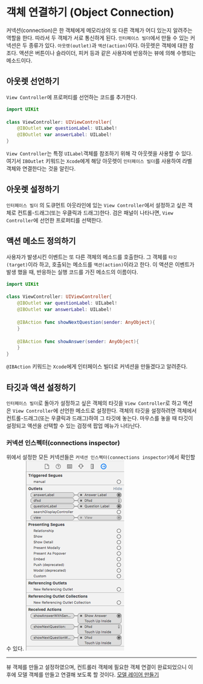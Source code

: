 # 객체 연결하기 (Object Connection)
커넥션(connection)은 한 객체에게 메모리상의 또 다른 객체가 어디 있는지 알려주는 역할을 한다. 따라서 두 객체가 서로 통신하게 된다. `인터페이스 빌더`에서 만들 수 있는 커넥션은 두 종류가 있다. `아웃렛(outlet)`과 `액션(action)`이다. 아웃렛은 객체에 대한 참조다. 액션은 버튼이나 슬라이더, 피커 등과 같은 사용자에 반응하는 뷰에 의해 수행되는 메소드이다.

## 아웃렛 선언하기
`View Controller`에 프로퍼티를 선언하는 코드를 추가한다.
```swift
import UIKit

class ViewController: UIViewController{
	@IBOutlet var questionLabel: UILabel!
	@IBOutlet var answerLabel: UILabel!
}
```
`View Controller`는 특정 `UILabel`객체를 참조하기 위해 각 아웃렛을 사용할 수 있다. 여기서 `IBOutlet` 키워드는 `Xcode`에게 해당 아웃렛이 `인터페이스 빌더`를 사용하여 라벨 객체와 연결한다는 것을 알린다.

## 아웃렛 설정하기
`인터페이스 빌더` 의 도큐먼트 아웃라인에 있는 `View Controller`에서 설정하고 싶은 객체로 컨트롤-드래그(또는 우클릭과 드래그)한다. 검은 패널이 나타나면, `View Controller`에 선언한 프로퍼티를 선택한다.

## 액션 메소드 정의하기
사용자가 발생시킨 이벤트는 또 다른 객체의 메소드를 호출한다. 그 객체를 `타깃(target)`이라 하고, 호출되는 메소드를 `액션(action)`이라고 한다. 이 액션은 이벤트가 발생 했을 때, 반응하는 실행 코드를 가진 메소드의 이름이다.

```swift
import UIKit

class ViewController: UIViewController{
	@IBOutlet var questionLabel: UILabel!
	@IBOutlet var answerLabel: UILabel!

	@IBAction func showNextQuestion(sender: AnyObject){
	}

	@IBAction func showAnswer(sender: AnyObject){
	}
}
```
`@IBAction` 키워드는 `Xcode`에게 인터페이스 빌더로 커넥션을 만들겠다고 알려준다.

## 타깃과 액션 설정하기
`인터페이스 빌더`로 돌아가 설정하고 싶은 객체의 타깃을 `View Controller`로 하고 액션은 `View Controller`에 선언한 메소드로 설정한다.
객체의 타깃을 설정하려면 객체에서 컨트롤-드래그(또는 우클릭과 드래그)하여 그 타깃에 놓는다. 마우스를 놓을 때 타깃이 설정되고 액션을 선택할 수 있는 검정색 팝업 메뉴가 나타난다.

### 커넥션 인스펙터(connections inspector)
위에서 설정한 모든 커넥션들은 `커넥션 인스펙터(connections inspector)`에서 확인할 수 있다.
![Figure_1. Connections_Inspector](../images/connections_inspector.png)

-------

뷰 객체를 만들고 설정하였으며, 컨트롤러 객체에 필요한 객체 연결이 완료되었으니 이후에 모델 객체를 만들고 연결해 보도록 할 것이다. 
[모델 레이어 만들기](https://github.com/singhee/TIL/blob/master/ios/model_layer.md)




